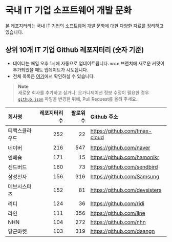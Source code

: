 # 국내 IT 기업 소프트웨어 개발 문화
본 레포지터리는 국내 IT 기업의 소프트웨어 개발 문화에 대한 다양한 자료를 정리하고 있습니다.

## 상위 10개 IT 기업 Github 레포지터리 (숫자 기준)

- 데이터는 매일 오후 1시에 자동으로 업데이트됩니다. `main` 브랜치에 새로운 커밋이 추가되었을 때도 업데이트가 시도됩니다.
- 전체 목록은 [여기](./github.md)에서 확인하실 수 있습니다.

> **Note**<br />
> 새로운 회사를 추가하고 싶거나, 오가니제이션 정보 수정이 필요한 경우 [`github.json`](./github.json) 파일을 변경한 뒤에, Pull Request를 올려 주세요.

<!-- MARKDOWN_TABLE(GITHUB): START -->

| **회사명** | **레포지터리 수** | **팔로워 수** | **Github 주소** |
|:---|---:|---:|:---|
| 티맥스클라우드 | 252 | 22 | https://github.com/tmax-cloud |
| 네이버 | 216 | 547 | https://github.com/naver |
| 인베슘 | 171 | 15 | https://github.com/hamonikr |
| 센드버드 | 160 | 73 | https://github.com/sendbird |
| 삼성전자 | 156 | 316 | https://github.com/Samsung |
| 데브시스터즈 | 152 | 81 | https://github.com/devsisters |
| 리디 | 124 | 36 | https://github.com/ridi |
| 라인 | 111 | 356 | https://github.com/line |
| NHN | 104 | 272 | https://github.com/nhn |
| 당근마켓 | 103 | 319 | https://github.com/daangn |

<!-- MARKDOWN_TABLE(GITHUB): END -->
